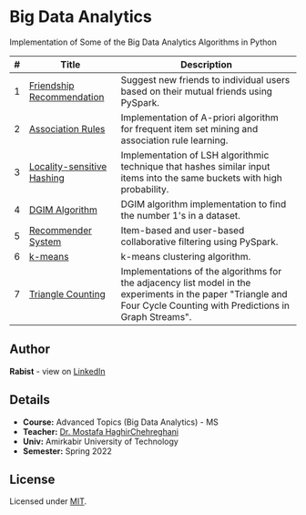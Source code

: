 # Big Data Analytics

Implementation of Some of the Big Data Analytics Algorithms in Python

| # | Title | Description |
| --- | --- | --- |
| 1 | [Friendship Recommendation](hw1/q1.ipynb) | Suggest new friends to individual users based on their mutual friends using PySpark. |
| 2 | [Association Rules](hw1/q2.ipynb) | Implementation of A-priori algorithm for frequent item set mining and association rule learning. |
| 3 | [Locality-sensitive Hashing](hw1/q3.ipynb) | Implementation of LSH algorithmic technique that hashes similar input items into the same buckets with high probability. |
| 4 | [DGIM Algorithm](hw2/q1.ipynb) | DGIM algorithm implementation to find the number 1's in a dataset. |
| 5 | [Recommender System](hw2/q2.ipynb) | Item-based and user-based collaborative filtering using PySpark. |
| 6 | [k-means](hw2/q3.ipynb) | k-means clustering algorithm. |
| 7 | [Triangle Counting](final-project/code.ipynb) | Implementations of the algorithms for the adjacency list model in the experiments in the paper "Triangle and Four Cycle Counting with Predictions in Graph Streams". |


## Author
**Rabist** - view on [LinkedIn](https://www.linkedin.com/in/rabist)

## Details
- **Course:** Advanced Topics (Big Data Analytics) - MS
- **Teacher:** [Dr. Mostafa HaghirChehreghani](https://aut.ac.ir/cv/2350/Mostafa%20HaghirChehreghani)
- **Univ:** Amirkabir University of Technology
- **Semester:** Spring 2022

## License
Licensed under [MIT](LICENSE).
